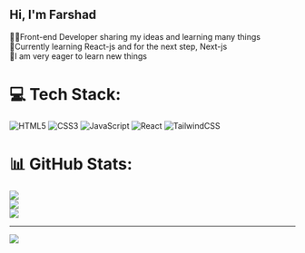 ## Hi, I'm Farshad

👨‍💻Front-end Developer sharing my ideas and learning many things <br/>
🎨Currently learning React-js and for the next step, Next-js <br/>
🥳I am very eager to learn new things



# 💻 Tech Stack:
![HTML5](https://img.shields.io/badge/html5-%23E34F26.svg?style=for-the-badge&logo=html5&logoColor=white) ![CSS3](https://img.shields.io/badge/css3-%231572B6.svg?style=for-the-badge&logo=css3&logoColor=white) ![JavaScript](https://img.shields.io/badge/javascript-%23323330.svg?style=for-the-badge&logo=javascript&logoColor=%23F7DF1E) ![React](https://img.shields.io/badge/react-%2320232a.svg?style=for-the-badge&logo=react&logoColor=%2361DAFB) ![TailwindCSS](https://img.shields.io/badge/tailwindcss-%2338B2AC.svg?style=for-the-badge&logo=tailwind-css&logoColor=white)
# 📊 GitHub Stats:
![](https://github-readme-stats.vercel.app/api?username=fshd1-front&theme=dark&hide_border=false&include_all_commits=false&count_private=false)<br/>
![](https://github-readme-streak-stats.herokuapp.com/?user=fshd1-front&theme=dark&hide_border=false)<br/>
![](https://github-readme-stats.vercel.app/api/top-langs/?username=fshd1-front&theme=dark&hide_border=false&include_all_commits=false&count_private=false&layout=compact)

---
[![](https://visitcount.itsvg.in/api?id=fshd1-front&icon=0&color=0)](https://visitcount.itsvg.in)

<!-- Proudly created with GPRM ( https://gprm.itsvg.in ) -->

